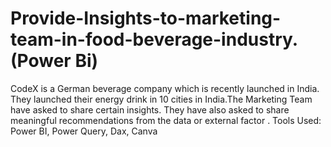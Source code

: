 # Provide-Insights-to-marketing-team-in-food-beverage-industry.(Power Bi)
 CodeX is a German beverage company which is recently launched in India. They launched their energy drink in 10 cities in India.The Marketing Team have asked to share certain insights. They have also asked to share meaningful recommendations from the data or external factor .
Tools Used:
Power BI,
Power Query,
Dax,
Canva
